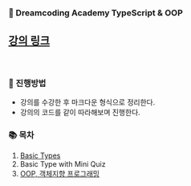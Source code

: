 ### 📌 Dreamcoding Academy TypeScript & OOP

## [강의 링크](https://academy.dream-coding.com/enrollments)

<br>

### 📌 진행방법

- 강의를 수강한 후 마크다운 형식으로 정리한다.
- 강의의 코드를 같이 따라해보며 진행한다.

### 📚 목차

1. [Basic Types](https://github.com/hwibaski/typescript-study/tree/main/dreamcoding-ts/1-types#1-basic)
2. Basic Type with Mini Quiz
3. [OOP, 객체지향 프로그래밍](https://github.com/hwibaski/typescript-study/tree/main/dreamcoding-ts/3-oop#1-%EA%B0%9D%EC%B2%B4%EC%A7%80%ED%96%A5-%ED%94%84%EB%A1%9C%EA%B7%B8%EB%9E%98%EB%B0%8D%EC%9D%B4%EB%9E%80)
